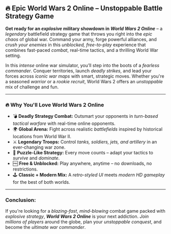 ## **🔥 Epic World Wars 2 Online – Unstoppable Battle Strategy Game**

**Get ready for an *explosive* military showdown in** ***World Wars 2 Online*** – a *legendary* battlefield strategy game that throws you right into the *epic chaos* of global war. Command your army, forge powerful alliances, and *crush your enemies* in this *unblocked, free-to-play* experience that combines fast-paced *combat*, real-time tactics, and a thrilling World War setting.

In this *intense* online war simulator, you’ll step into the boots of a *fearless commander*. Conquer territories, launch *deadly strikes*, and lead your forces across *iconic war maps* with smart, strategic moves. Whether you're a seasoned *warrior* or a *rookie recruit*, World Wars 2 offers an *unstoppable* mix of challenge and fun.

---

### **🔥 Why You'll Love World Wars 2 Online**

* 💣 **Deadly Strategy Combat:** Outsmart your opponents in *turn-based tactical warfare* with real-time online opponents.
* 🌍 **Global Arena:** Fight across realistic *battlefields* inspired by historical locations from World War II.
* ⚔️ **Legendary Troops:** Control *tanks, soldiers, jets, and artillery* in an ever-changing war zone.
* 🧠 **Puzzle-Like Strategy:** Every move counts – adapt your tactics to *survive* and *dominate*.
* 🆓 **Free & Unblocked:** Play anywhere, anytime – no downloads, no restrictions.
* 🕹️ **Classic + Modern Mix:** A *retro-styled UI* meets *modern HD gameplay* for the best of both worlds.

---

### **Conclusion:**

If you're looking for a *blazing-fast*, *mind-blowing* combat game packed with *explosive strategy*, ***World Wars 2 Online*** is your next addiction. *Join millions of players* around the globe, plan your *unstoppable conquest*, and become the *ultimate war commander*.
